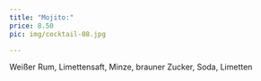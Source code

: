 ```yaml
---
title: "Mojito:"
price: 8.50
pic: img/cocktail-08.jpg

---
```


Weißer Rum, Limettensaft, Minze, brauner Zucker, Soda, Limetten
